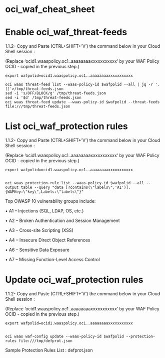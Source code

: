 # oci_waf_cheat_sheet



# Enable oci_waf_threat-feeds

1.1.2- Copy and Paste (CTRL+SHIFT+’V’) the command below in your Cloud Shell session : 

(Replace ‘ocid1.waaspolicy.oc1..aaaaaaaaxxxxxxxxxxx’ by your WAF Policy OCID - copied in the previous step.)


```
export wafpolid=ocid1.waaspolicy.oc1..aaaaaaaaxxxxxxxxxxx

oci waas threat-feed list --waas-policy-id $wafpolid --all | jq -r '.[]'>/tmp/threat-feeds.json
sed -i 's/OFF/BLOCK/g' /tmp/threat-feeds.json
sed -i '$d' /tmp/threat-feeds.json
oci waas threat-feed update --waas-policy-id $wafpolid --threat-feeds file:///tmp/threat-feeds.json
```


# List oci_waf_protection rules

1.1.2- Copy and Paste (CTRL+SHIFT+’V’) the command below in your Cloud Shell session : 

(Replace ‘ocid1.waaspolicy.oc1..aaaaaaaaxxxxxxxxxxx’ by your WAF Policy OCID - copied in the previous step.)


```
export wafpolid=ocid1.waaspolicy.oc1..aaaaaaaaxxxxxxxxxxx


oci waas protection-rule list --waas-policy-id $wafpolid --all --output table --query "data [?contains(\"labels\",'A1')].{WAFKey:\"key\",Labels:\"labels\"}"
```


Top OWASP 10 vulnerability groups include:

• A1 – Injections (SQL, LDAP, OS, etc.)

• A2 – Broken Authentication and Session Management

• A3 – Cross-site Scripting (XSS)

• A4 – Insecure Direct Object References

• A6 – Sensitive Data Exposure

• A7 – Missing Function-Level Access Control 




# Update oci_waf_protection rules

1.1.2- Copy and Paste (CTRL+SHIFT+’V’) the command below in your Cloud Shell session : 

(Replace ‘ocid1.waaspolicy.oc1..aaaaaaaaxxxxxxxxxxx’ by your WAF Policy OCID - copied in the previous step.)


```
export wafpolid=ocid1.waaspolicy.oc1..aaaaaaaaxxxxxxxxxxx


oci waas waf-config update --waas-policy-id $wafpolid --protection-rules file:///tmp/defprot.json
```


Sample Protection Rules List : defprot.json
 


